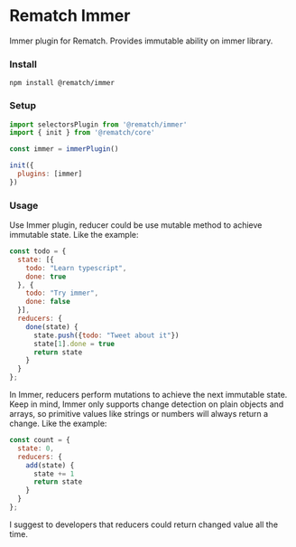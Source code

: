 # Rematch Immer

Immer plugin for Rematch. Provides immutable ability on immer library.

### Install

```
npm install @rematch/immer
```

### Setup

```js
import selectorsPlugin from '@rematch/immer'
import { init } from '@rematch/core'

const immer = immerPlugin()

init({
  plugins: [immer]
})
```

### Usage

Use Immer plugin, reducer could be use mutable method to achieve immutable state. Like the example:

```js
const todo = {
  state: [{
    todo: "Learn typescript",
    done: true
  }, {
    todo: "Try immer",
    done: false
  }],
  reducers: {
    done(state) {
      state.push({todo: "Tweet about it"})
      state[1].done = true
      return state
    }
  }
};
```

In Immer, reducers perform mutations to achieve the next immutable state. Keep in mind, Immer only supports change detection on plain objects and arrays, so primitive values like strings or numbers will always return a change. Like the example:

```js
const count = {
  state: 0,
  reducers: {
    add(state) {
      state += 1
      return state
    }
  }
};
```

I suggest to developers that reducers could return changed value all the time.